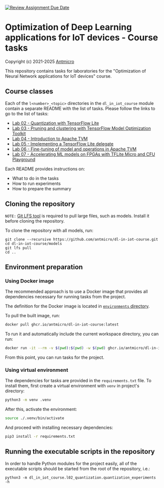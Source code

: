 [![Review Assignment Due Date](https://classroom.github.com/assets/deadline-readme-button-22041afd0340ce965d47ae6ef1cefeee28c7c493a6346c4f15d667ab976d596c.svg)](https://classroom.github.com/a/4QtSJU5t)
# Optimization of Deep Learning applications for IoT devices - Course tasks

Copyright (c) 2021-2025 [Antmicro](https://www.antmicro.com)

This repository contains tasks for laboratories for the "Optimization of Neural Network applications for IoT devices" course.

## Course classes

Each of the `l<number>_<topic>` directories in the `dl_in_iot_course` module contain a separate README with the list of tasks.
Please follow the links to go to the list of tasks:

* [Lab 02 - Quantization with TensorFlow Lite](dl_in_iot_course/l02_quantization)
* [Lab 03 - Pruning and clustering with TensorFlow Model Optimization Toolkit](dl_in_iot_course/l03_pruning_clustering)
* [Lab 04 - Introduction to Apache TVM](dl_in_iot_course/l04_tvm)
* [Lab 05 - Implementing a TensorFlow Lite delegate](dl_in_iot_course/l05_tflite_delegate)
* [Lab 06 - Fine-tuning of model and operations in Apache TVM](dl_in_iot_course/l06_tvm_fine_tuning)
* [Lab 07 - Accelerating ML models on FPGAs with TFLite Micro and CFU Playground](cfu-playground)

Each README provides instructions on:

* What to do in the tasks
* How to run experiments
* How to prepare the summary

## Cloning the repository

`NOTE:` [Git LFS tool](https://git-lfs.github.com/) is required to pull large files, such as models.
Install it before cloning the repository.

To clone the repository with all models, run:

```
git clone --recursive https://github.com/antmicro/dl-in-iot-course.git
cd dl-in-iot-course/models
git lfs pull
cd ..
```

## Environment preparation


### Using Docker image

The recommended approach is to use a Docker image that provides all dependencies necessary for running tasks from the project.

The definition for the Docker image is located in [`environments` directory](./environments/Dockerfile).

To pull the built image, run:

```bash
docker pull ghcr.io/antmicro/dl-in-iot-course:latest
```

To run it and automatically include the current workspace directory, you can run:

```bash
docker run -it --rm -v $(pwd):$(pwd) -w $(pwd) ghcr.io/antmicro/dl-in-iot-course:latest /bin/bash
```

From this point, you can run tasks for the project.

### Using virtual environment

The dependencies for tasks are provided in the `requirements.txt` file.
To install them, first create a virtual environment with `venv` in project's directory:

```bash
python3 -m venv .venv
```

After this, activate the environment:

```bash
source ./.venv/bin/activate
```

And proceed with installing necessary dependencies:

```bash
pip3 install -r requirements.txt
```

## Running the executable scripts in the repository

In order to handle Python modules for the project easily, all of the executable scripts should be started from the root of the repository, i.e.:

```
python3 -m dl_in_iot_course.l02_quantization.quantization_experiments -h
```
